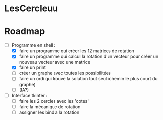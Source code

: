 # LesCercleuu

# Roadmap
- [ ] Programme en shell :
    - [x] faire un programme qui créer les 12 matrices de rotation
    - [x] faire un programme qui calcul la rotation d'un vecteur pour créer un nouveau vecteur avec une matrice
    - [x] faire un print
    - [ ] créer un graphe avec toutes les possibilitées
    - [ ] faire un ordi qui trouve la solution tout seul (chemin le plus court du graphe)
    - [ ] (IA?)
- [ ] Interface tkinter :
    - [ ] faire les 2 cercles avec les 'cotes'
    - [ ] faire la mécanique de rotation
    - [ ] assigner les bind a la rotation

